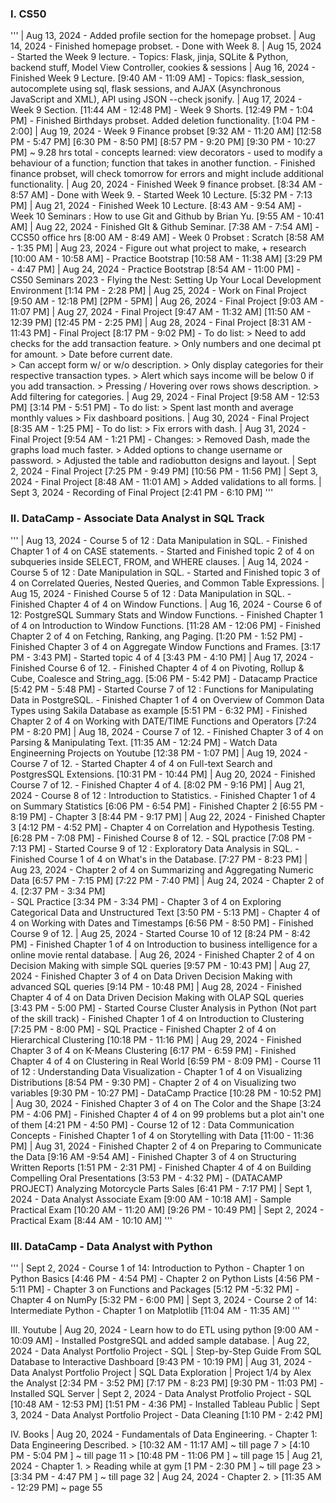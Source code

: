 ### I. CS50
'''
  | Aug 13, 2024 - Added profile section for the homepage probset.
  | Aug 14, 2024 - Finished homepage probset.
                 - Done with Week 8.
  | Aug 15, 2024 - Started the Week 9 lecture.
                 - Topics: Flask, jinja, SQLite & Python, backend stuff, Model View Controller, cookies & sessions
  | Aug 16, 2024 - Finished Week 9 Lecture. [9:40 AM - 11:09 AM]
                 - Topics: flask_session, autocomplete using sql, flask sessions, and AJAX (Asynchronous JavaScript and XML), API using JSON --check jsonify.
  | Aug 17, 2024 - Week 9 Section. [11:44 AM - 12:48 PM]
                 - Week 9 Shorts. [12:49 PM - 1:04 PM]
                 - Finished Birthdays probset. Added deletion functionality.  [1:04 PM - 2:00] 
  | Aug 19, 2024 - Week 9 Finance probset [9:32 AM - 11:20 AM] [12:58 PM - 5:47 PM] [6:30 PM - 8:50 PM] [8:57 PM - 9:20 PM] [9:30 PM - 10:27 PM] ~ 9.28 hrs total
                 - concepts learned: view decorators - used to modify a behaviour of a function; function that takes in another function.
                 - Finished finance probset, will check tomorrow for errors and might include additional functionality.
  | Aug 20, 2024 - Finished Week 9 finance probset. [8:34 AM - 8:57 AM]
                 - Done with Week 9.
                 - Started Week 10 Lecture. [5:32 PM - 7:13 PM]
  | Aug 21, 2024 - Finished Week 10 Lecture. [8:43 AM - 9:54 AM]
                 - Week 10 Seminars : How to use Git and Github by Brian Yu. [9:55 AM - 10:41 AM]
  | Aug 22, 2024 - Finished GIt & Github Seminar. [7:38 AM - 7:54 AM]
                 - CCS50 office hrs [8:00 AM - 8:49 AM]
                 - Week 0 Probset : Scratch [8:58 AM - 1:35 PM]
  | Aug 23, 2024 - Figure out what project to make, + research [10:00 AM - 10:58 AM]
                 - Practice Bootstrap [10:58 AM - 11:38 AM] [3:29 PM - 4:47 PM]
  | Aug 24, 2024 - Practice Bootstrap [8:54 AM - 11:00 PM]
                 - CS50 Seminars 2023 - Flying the Nest: Setting Up Your Local Development Environment [1:14 PM - 2:28 PM]
  | Aug 25, 2024 - Work on Final Project [9:50 AM - 12:18 PM] [2PM - 5PM]
  | Aug 26, 2024 - Final Project [9:03 AM - 11:07 PM]
  | Aug 27, 2024 - Final Project [9:47 AM - 11:32 AM] [11:50 AM - 12:39 PM] [12:45 PM - 2:25 PM]
  | Aug 28, 2024 - Final Project [8:31 AM - 11:43 PM]
                 - Final Project [8:17 PM - 9:02 PM]
                 - To do list:
                   > Need to add checks for the add transaction feature.
                   > Only numbers and one decimal pt for amount.
                   > Date before current date.  
                   > Can accept form w/ or w/o description.
                   > Only display categories for their respective transaction types.
                   > Alert which says income will be below 0 if you add transaction.
                   > Pressing / Hovering over rows shows description.
                   > Add filtering for categories.
  | Aug 29, 2024 - Final Project [9:58 AM - 12:53 PM] [3:14 PM - 5:51 PM]
                 - To do list:
                   > Spent last month and average monthly values
                   > Fix dashboard positions.
  | Aug 30, 2024 - Final Project [8:35 AM - 1:25 PM]
                 - To do list:
                   > Fix errors with dash.
  | Aug 31, 2024 - Final Project [9:54 AM - 1:21 PM]
                 - Changes:
                   > Removed Dash, made the graphs load much faster.
                   > Added options to change username or password.
                   > Adjusted the table and radiobutton designs and layout.
  | Sept 2, 2024 - Final Project [7:25 PM - 9:49 PM] [10:56 PM - 11:56 PM]
  | Sept 3, 2024 - Final Project [8:48 AM - 11:01 AM]
                   > Added validations to all forms.
  | Sept 3, 2024 - Recording of Final Project [2:41 PM - 6:10 PM]
'''

### II. DataCamp - Associate Data Analyst in SQL Track
'''
  | Aug 13, 2024 - Course 5 of 12 : Data Manipulation in SQL.
                 - Finished Chapter 1 of 4 on CASE statements.
                 - Started and Finished topic 2 of 4 on subqueries inside SELECT, FROM, and WHERE clauses.
  | Aug 14, 2024 - Course 5 of 12 : Date Manipulation in SQL.
                 - Started and Finished topic 3 of 4 on Correlated Queries, Nested Queries, and Common Table Expressions.
  | Aug 15, 2024 - Finished Course 5 of 12 : Data Manipulation in SQL.
                 - Finished Chapter 4 of 4 on Window Functions.
  | Aug 16, 2024 - Course 6 of 12: PostgreSQL Summary Stats and Window Functions. 
                 - Finished Chapter 1 of 4 on Introduction to Window Functions. [11:28 AM - 12:06 PM]
                 - Finished Chapter 2 of 4 on Fetching, Ranking, ang Paging. [1:20 PM - 1:52 PM]
                 - Finished Chapter 3 of 4 on Aggregate Window Functions and Frames. [3:17 PM - 3:43 PM]
                 - Started topic 4 of 4 [3:43 PM - 4:10 PM] 
  | Aug 17, 2024 - Finished Course 6 of 12.
                 - Finished Chapter 4 of 4 on Pivoting, Rollup & Cube, Coalesce and String_agg. [5:06 PM - 5:42 PM]
                 - Datacamp Practice [5:42 PM - 5:48 PM]
                 - Started Course 7 of 12 : Functions for Manipulating Data in PostgreSQL.
                 - Finished Chapter 1 of 4 on Overview of Common Data Types using Sakila Database as example [5:51 PM - 6:32 PM]
                 - Finished Chapter 2 of 4 on Working with DATE/TIME Functions and Operators [7:24 PM - 8:20 PM]
  | Aug 18, 2024 - Course 7 of 12.
                 - Finished Chapter 3 of 4 on Parsing & Manipulating Text. [11:35 AM - 12:24 PM]
                 - Watch Data Engineerning Projects on Youtube [12:38 PM - 1:07 PM]
  | Aug 19, 2024 - Course 7 of 12.
                 - Started Chapter 4 of 4 on Full-text Search and PostgresSQL Extensions. [10:31 PM - 10:44 PM]
  | Aug 20, 2024 - Finished Course 7 of 12.
                 - Finished Chapter 4 of 4. [8:02 PM - 9:16 PM]
  | Aug 21, 2024 - Course 8 of 12 : Introduction to Statistics.
                 - Finished Chapter 1 of 4 on Summary Statistics [6:06 PM - 6:54 PM]
                 - Finished Chapter 2 [6:55 PM - 8:19 PM]
                 - Chapter 3 [8:44 PM - 9:17 PM]
  | Aug 22, 2024 - Finished Chapter 3 [4:12 PM - 4:52 PM]
                 - Chapter 4 on Correlation and Hypothesis Testing. [6:28 PM - 7:08 PM]
                 - Finished Course 8 of 12.
                 - SQL practice [7:08 PM - 7:13 PM]
                 - Started Course 9 of 12 : Exploratory Data Analysis in SQL. 
                 - Finished Course 1 of 4 on What's in the Database. [7:27 PM - 8:23 PM]
  | Aug 23, 2024 - Chapter 2 of 4 on Summarizing and Aggregating Numeric Data [6:57 PM - 7:15 PM] [7:22 PM - 7:40 PM]
  | Aug 24, 2024 - Chapter 2 of 4. [2:37 PM - 3:34 PM]  
                 - SQL Practice [3:34 PM - 3:34 PM]
                 - Chapter 3 of 4 on Exploring Categorical Data and Unstructured Text [3:50 PM - 5:13 PM]
                 - Chapter 4 of 4 on Working with Dates and Timestamps [6:56 PM - 8:50 PM]
                 - Finished Course 9 of 12.
  | Aug 25, 2024 - Started Course 10 of 12 [8:24 PM - 8:42 PM]
                 - Finished Chapter 1 of 4 on Introduction to business intelligence for a online movie rental database.
  | Aug 26, 2024 - Finished Chapter 2 of 4 on Decision Making with simple SQL queries [9:57 PM - 10:43 PM]
  | Aug 27, 2024 - Finished Chapter 3 of 4 on Data Driven Decision Making with advanced SQL queries [9:14 PM - 10:48 PM]
  | Aug 28, 2024 - Finished Chapter 4 of 4 on Data Driven Decision Making with OLAP SQL queries [3:43 PM - 5:00 PM]
                 - Started Course Cluster Analysis in Python (Not part of the skill track)
                 - Finished Chapter 1 of 4 on Introduction to Clustering [7:25 PM - 8:00 PM]
                 - SQL Practice
                 - Finished Chapter 2 of 4 on Hierarchical Clustering [10:18 PM - 11:16 PM]
  | Aug 29, 2024 - Finished Chapter 3 of 4 on K-Means Clustering [6:17 PM - 6:59 PM]
                 - Finished Chapter 4 of 4 on Clustering in Real World [6:59 PM - 8:09 PM]
                 - Course 11 of 12 : Understanding Data Visualization 
                 - Chapter 1 of 4 on Visualizing Distributions [8:54 PM - 9:30 PM]
                 - Chapter 2 of 4 on Visualizing two variables [9:30 PM - 10:27 PM]
                 - DataCamp Practice [10:28 PM - 10:52 PM]
  | Aug 30, 2024 - Finished Chapter 3 of 4 on The Color and the Shape [3:24 PM - 4:06 PM]
                 - Finished Chapter 4 of 4 on 99 problems but a plot ain't one of them [4:21 PM - 4:50 PM]
                 - Course 12 of 12 : Data Communication Concepts 
                 - Finished Chapter 1 of 4 on Storytelling with Data [11:00 - 11:36 PM]
  | Aug 31, 2024 - Finished Chapter 2 of 4 on Preparing to Communicate the Data [9:16 AM -9:54 AM]
                 - Finished Chapter 3 of 4 on Structuring Written Reports [1:51 PM - 2:31 PM]
                 - Finished Chapter 4 of 4 on Building Compelling Oral Presentations [3:53 PM - 4:32 PM]
                 - (DATACAMP PROJECT) Analyzing Motorcycle Parts Sales [6:41 PM - 7:17 PM]
  | Sept 1, 2024 - Data Analyst Associate Exam [9:00 AM - 10:18 AM]
                 - Sample Practical Exam [10:20 AM - 11:20 AM] [9:26 PM - 10:49 PM]
  | Sept 2, 2024 - Practical Exam [8:44 AM - 10:10 AM]
'''

### III. DataCamp - Data Analyst with Python
'''
  | Sept 2, 2024 - Course 1 of 14: Introduction to Python
                 - Chapter 1 on Python Basics [4:46 PM - 4:54 PM]
                 - Chapter 2 on Python Lists [4:56 PM - 5:11 PM]
                 - Chapter 3 on Functions and Packages [5:12 PM -5:32 PM]
                 - Chapter 4 on NumPy [5:32 PM - 6:00 PM]
  | Sept 3, 2024 - Course 2 of 14: Intermediate Python
                 - Chapter 1 on Matplotlib [11:04 AM - 11:35 AM]
'''

III. Youtube
  | Aug 20, 2024 - Learn how to do ETL using python [9:00 AM - 10:09 AM]
                 - Installed PostgreSQL and added sample database.
  | Aug 22, 2024 - Data Analyst Portfolio Project - SQL | Step-by-Step Guide From SQL Database to Interactive Dashboard [9:43 PM - 10:19 PM]
  | Aug 31, 2024 - Data Analyst Portfolio Project | SQL Data Exploration | Project 1/4 by Alex the Analyst [2:34 PM - 3:52 PM] [7:17 PM - 8:23 PM] [9:30 PM - 11:03 PM]
                 - Installed SQL Server
  | Sept 2, 2024 - Data Analyst Protfolio Project - SQL [10:48 AM - 12:53 PM] [1:51 PM - 4:36 PM]
                 - Installed Tableau Public
  | Sept 3, 2024 - Data Analyst Portfolio Project - Data Cleaning [1:10 PM - 2:42 PM]

IV. Books
  | Aug 20, 2024 - Fundamentals of Data Engineering.
                 - Chapter 1: Data Engineering Described. 
                   > [10:32 AM - 11:17 AM] ~ till page 7
                   > [4:10 PM - 5:04 PM ] ~ till page 11
                   > [10:48 PM - 11:06 PM ] ~ till page 15
  | Aug 21, 2024 - Chapter 1.
                   > Reading while at gym [1 PM - 2:30 PM ] ~ till page 23
                   > [3:34 PM - 4:47 PM ] ~ till page 32
  | Aug 24, 2024 - Chapter 2.
                   > [11:35 AM - 12:29 PM] ~ page 55
  
                

